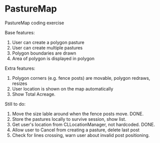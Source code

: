 # PastureMap
PastureMap coding exercise

Base features:
1. User can create a polygon pasture
2. User can create multiple pastures
3. Polygon boundaries are drawn
4. Area of polygon is displayed in polygon

Extra features:
1. Polygon corners (e.g. fence posts) are movable, polygon redraws, resizes
2. User location is shown on the map automatically
3. Show Total Acreage.

Still to do:
1. Move the size lable around when the fence posts move. DONE.
2. Store the pastures locally to survive session, show list.
3. Get user's location from CLLocationManager, not hardcoded. DONE.
4. Allow user to Cancel from creating a pasture, delete last post
5. Check for lines crossing, warn user about invalid post positioning.
